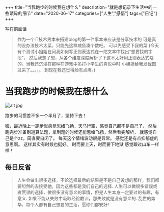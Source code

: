 +++
title="当我跑步的时候我在想什么"
description="就是想记录下生活中的一些琐碎的细节"
date="2020-06-17"
categories=["人生","感悟"]
tags=["日记"]
+++

写在前面话

> 作为一个IT技术男本来搭建blog的第一件事本来应该是分享技术的
> 可是真的没办法技术太菜，只能先这样咸鱼凑个数吧。
> 可以先感受下我的菜 (今天有个测试小姐姐在问我如何写正则表达式在一陀文本中找出"想要找的字段"，
> 然后我想了想，从各个维度深度解析了下这不太好用正则表达式啥的。当我还沉浸在那种在游戏中吊打小学生的喜悦中时
> 小姐姐给我发截图过来了。。。。。 到现在我还觉得脸有点疼。)

# 当我跑步的时候我在想什么

![alt jpg](/image/run_20200617.jpg  "奔跑吧")

跑步的习惯差不多一个半月了，坚持下去！

嗨，最近晚上一跑步就感觉思绪飞扬，天马行空，感觉自己都不是自己了，
然后跑完步准备刷道算法题，拿到题的时候还能思绪飞扬，然后看完解析，
就感觉自己是个zz，简直要自闭了。
每天这个情绪波动很是异常。
感觉还是有点抑郁症的意思啊。
这样其实有时候也挺好。
时而要上天，时而要下地狱
感觉跟过山车一样样！


## 每日反省

> 人生会做出很多选择，不论选择最后的结果是不是自己设想的那样，我们都要坦然的去接受他，因为这些都是我们自己的选择.
> 人生可以做很多错误或者荒谬的选择，做很多没有意义的事情，但是人生本身一定要过的有趣，有意义.
> 如果不能从失败中吸取经验教训，那失败就是没有意义的.
> 乱世的繁华，每个人都有自己想要的生活，愿你们都安好!





